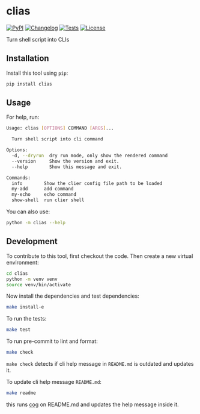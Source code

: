 # clias

[![PyPI](https://img.shields.io/pypi/v/clias.svg)](https://pypi.org/project/clias/)
[![Changelog](https://img.shields.io/github/v/release/kj-9/clias?include_prereleases&label=changelog)](https://github.com/kj-9/clias/releases)
[![Tests](https://github.com/kj-9/clias/actions/workflows/ci.yml/badge.svg)](https://github.com/kj-9/clias/actions/workflows/ci.yml)
[![License](https://img.shields.io/badge/license-Apache%202.0-blue.svg)](https://github.com/kj-9/clias/blob/master/LICENSE)

Turn shell script into CLIs

## Installation

Install this tool using `pip`:
```bash
pip install clias
```
## Usage

For help, run:
<!-- [[[cog
import cog
from clias import cli
from click.testing import CliRunner
runner = CliRunner()
result = runner.invoke(cli.cli, ["--help"])
help = result.output.replace("Usage: cli", "Usage: clias")
cog.out(
    f"```bash\n{help}\n```"
)
]]] -->
```bash
Usage: clias [OPTIONS] COMMAND [ARGS]...

  Turn shell script into cli command

Options:
  -d, --dryrun  dry run mode, only show the rendered command
  --version     Show the version and exit.
  --help        Show this message and exit.

Commands:
  info        Show the clier config file path to be loaded
  my-add      add command
  my-echo     echo command
  show-shell  run clier shell

```
<!-- [[[end]]] -->

You can also use:
```bash
python -m clias --help
```
## Development

To contribute to this tool, first checkout the code. Then create a new virtual environment:
```bash
cd clias
python -m venv venv
source venv/bin/activate
```
Now install the dependencies and test dependencies:
```bash
make install-e
```
To run the tests:
```bash
make test
```

To run pre-commit to lint and format:
```bash
make check
```

`make check` detects if cli help message in `README.md` is outdated and updates it.

To update cli help message `README.md`:
```bash
make readme
```

this runs [cog](https://cog.readthedocs.io/en/latest/) on README.md and updates the help message inside it.
